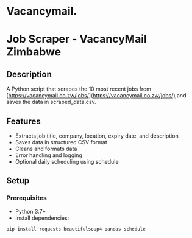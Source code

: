 ﻿# Vacancymail.
# Job Scraper - VacancyMail Zimbabwe

## Description
A Python script that scrapes the 10 most recent jobs from [https://vacancymail.co.zw/jobs/](https://vacancymail.co.zw/jobs/) and saves the data in scraped_data.csv.

## Features
- Extracts job title, company, location, expiry date, and description
- Saves data in structured CSV format
- Cleans and formats data
- Error handling and logging
- Optional daily scheduling using schedule

## Setup

### Prerequisites
- Python 3.7+
- Install dependencies:

```bash
pip install requests beautifulsoup4 pandas schedule
